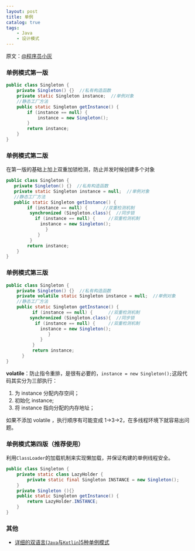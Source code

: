 ```yaml
---
layout: post
title: 单例
catalog: true
tags:
    - Java
    - 设计模式
---
```



原文：[@程序员小灰](https://mp.weixin.qq.com/s/2UYXNzgTCEZdEfuGIbcczA)

### 单例模式第一版
``` java
public class Singleton {
    private Singleton() {}  //私有构造函数
    private static Singleton instance;  //单例对象
    //静态工厂方法
    public static Singleton getInstance() {
        if (instance == null) {
            instance = new Singleton();
        }
        return instance;
    }
}
```

### 单例模式第二版
在第一版的基础上加上双重加锁检测，防止并发时候创建多个对象
```java
public class Singleton {
   private Singleton() {}  //私有构造函数
   private static Singleton instance = null;  //单例对象
   //静态工厂方法
   public static Singleton getInstance() {
        if (instance == null) {      //双重检测机制
         synchronized (Singleton.class){  //同步锁
           if (instance == null) {     //双重检测机制
             instance = new Singleton();
               }
            }
         }
        return instance;
    }
}
```

### 单例模式第三版

```java
public class Singleton {
    private Singleton() {}  //私有构造函数
    private volatile static Singleton instance = null;  //单例对象
    //静态工厂方法
    public static Singleton getInstance() {
          if (instance == null) {      //双重检测机制
         synchronized (Singleton.class){  //同步锁
           if (instance == null) {     //双重检测机制
             instance = new Singleton();
                }
             }
          }
          return instance;
      }
}
```

**volatile**：防止指令重排，是很有必要的，`instance = new Singleton();`这段代码其实分为三部执行：

1. 为 instance 分配内存空间；
2. 初始化 instance;
3. 将 instance 指向分配的内存地址；

如果不添加 volatile ，执行顺序有可能变成 1->3->2，在多线程环境下就容易出问题。

### 单例模式第四版（推荐使用）
利用`ClassLoader`的加载机制来实现懒加载，并保证构建的单例线程安全。
```java
public class Singleton {
    private static class LazyHolder {
        private static final Singleton INSTANCE = new Singleton();
    }
    private Singleton (){}
    public static Singleton getInstance() {
        return LazyHolder.INSTANCE;
    }
}
```

### 其他
* [详细的双语言(`Java`与`Kotlin`)5种单例模式](https://mp.weixin.qq.com/s?__biz=MzIwMzYwMTk1NA%3D%3D&mid=2247489158&idx=1&sn=9a72afd00f16607ed673b9750278cdad)